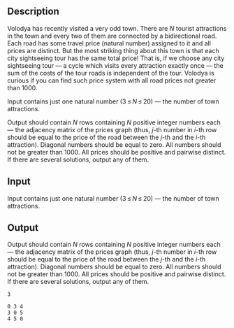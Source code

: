 ## Description

<div><p>Volodya has recently visited a very odd town. There are <span class="tex-span"><i>N</i></span> tourist attractions in the town and every two of them are connected by a bidirectional road. Each road has some travel price (natural number) assigned to it and all prices are distinct. But the most striking thing about this town is that each city sightseeing tour has the same total price! That is, if we choose any city sightseeing tour — a cycle which visits every attraction exactly once — the sum of the costs of the tour roads is independent of the tour. Volodya is curious if you can find such price system with all road prices not greater than 1000.</p></div><div class="input-specification"><p>Input contains just one natural number (<span class="tex-span">3 ≤ <i>N</i> ≤ 20</span>) — the number of town attractions.</p></div><div class="output-specification"><p>Output should contain <span class="tex-span"><i>N</i></span> rows containing <span class="tex-span"><i>N</i></span> positive integer numbers each — the adjacency matrix of the prices graph (thus, <span class="tex-span"><i>j</i></span>-th number in <span class="tex-span"><i>i</i></span>-th row should be equal to the price of the road between the <span class="tex-span"><i>j</i></span>-th and the <span class="tex-span"><i>i</i></span>-th attraction). Diagonal numbers should be equal to zero. All numbers should not be greater than 1000. All prices should be positive and pairwise distinct. If there are several solutions, output any of them.</p></div>

## Input

<p>Input contains just one natural number (<span class="tex-span">3 ≤ <i>N</i> ≤ 20</span>) — the number of town attractions.</p>

## Output

<p>Output should contain <span class="tex-span"><i>N</i></span> rows containing <span class="tex-span"><i>N</i></span> positive integer numbers each — the adjacency matrix of the prices graph (thus, <span class="tex-span"><i>j</i></span>-th number in <span class="tex-span"><i>i</i></span>-th row should be equal to the price of the road between the <span class="tex-span"><i>j</i></span>-th and the <span class="tex-span"><i>i</i></span>-th attraction). Diagonal numbers should be equal to zero. All numbers should not be greater than 1000. All prices should be positive and pairwise distinct. If there are several solutions, output any of them.</p>





```input1
3

```




```output1
0 3 4 
3 0 5 
4 5 0 

```


